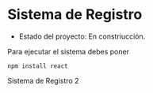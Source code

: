 <h1>Sistema de Registro </h1>

- Estado del proyecto: En constriucción.

Para ejecutar el sistema debes poner 

```npm install react```

Sistema de Registro 2
